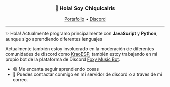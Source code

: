 
<h3 align="center">👋 Hola! Soy Chiquicalris</h3>
<p align="center">
  <a href="http://chiquicalris.tk">Portafolio</a> •
  <a href="https://discord.gg/3FBGND2">Discord</a>
</p>

---
✨ Hola! Actualmente programo principalmente con **JavaScript** y **Python**, aunque sigo aprendiendo diferentes lenguajes

Actualmente también estoy involucrado en la moderación de diferentes comunidades de discord como [KraoESP](https://discord.gg/KraoESP), también estoy trabajando en mi propio bot de la plataforma de Discord [Foxy Music Bot](http://foxybot.ga).

- 😄 Me encanta seguir aprendiendo cosas
- 💬 Puedes contactar conmigo en mi servidor de discord o a traves de mi correo.
